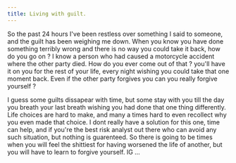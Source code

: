 ```yaml
---
title: Living with guilt.
---
```


So the past 24 hours I've been restless over something I said to someone, and the guilt has been weighing me down.
When you know you have done something terribly wrong and there is no way you could take it back, how do you go on ?
I know a person who had caused a motorcycle accident where the other party died. How do you ever come out of that ?
you'll have it on you for the rest of your life, every night wishing you could take that one moment back. 
Even if the other party forgives you can you really forgive yourself ?

I guess some guilts dissapear with time, but some stay with you till the day you breath your last breath
wishing you had done that one thing differently. Life choices are hard to make, and many a times hard to even recollect why you even made that choice.
I dont really have a solution for this one, time can help, and if you're the best risk analyst out there who can avoid any such situation, but nothing is guarenteed.
So there is going to be times when you will feel the shittiest for having worsened the life of another, but you will have to learn to forgive yourself. IG ...


